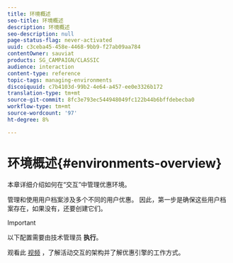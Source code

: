 ```yaml
---
title: 环境概述
seo-title: 环境概述
description: 环境概述
seo-description: null
page-status-flag: never-activated
uuid: c3ceba45-458e-4468-9bb9-f27ab09aa784
contentOwner: sauviat
products: SG_CAMPAIGN/CLASSIC
audience: interaction
content-type: reference
topic-tags: managing-environments
discoiquuid: c7b4103d-99b2-4e64-a457-ee0e3326b172
translation-type: tm+mt
source-git-commit: 8fc3e793ec544948049fc122b44b6bffdebecba0
workflow-type: tm+mt
source-wordcount: '97'
ht-degree: 8%

---
```



# 环境概述{#environments-overview}

本章详细介绍如何在“交互”中管理优惠环境。

管理和使用用户档案涉及多个不同的用户优惠。 因此，第一步是确保这些用户档案存在，如果没有，还要创建它们。

>[!IMPORTANT]
>
>以下配置需要由技术管理员 **执行**。

观看此 [视频](https://helpx.adobe.com/campaign/classic/how-to/architecture-of-acs-v6.html?playlist=/ccx/v1/collection/product/campaign/classic/segment/digital-marketers/explevel/intermediate/applaunch/get-started/collection.ccx.js&amp;ref=helpx.adobe.com) ，了解活动交互的架构并了解优惠引擎的工作方式。